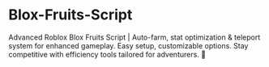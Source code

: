 # Blox-Fruits-Script
Advanced Roblox Blox Fruits Script | Auto-farm, stat optimization &amp; teleport system for enhanced gameplay. Easy setup, customizable options. Stay competitive with efficiency tools tailored for adventurers. 🚀
